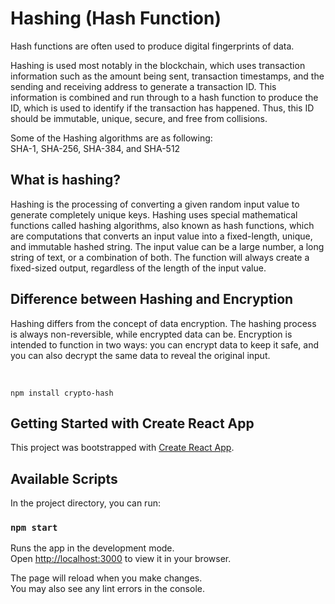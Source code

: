 # Hashing (Hash Function)

Hash functions are often used to produce digital fingerprints of data.

Hashing is used most notably in the blockchain, which uses transaction information such as the amount being sent, transaction timestamps, and the sending and receiving address to generate a transaction ID. This information is combined and run through to a hash function to produce the ID, which is used to identify if the transaction has happened. Thus, this ID should be immutable, unique, secure, and free from collisions.

Some of the Hashing algorithms are as following: <br />
SHA-1, SHA-256, SHA-384, and SHA-512

## What is hashing?

Hashing is the processing of converting a given random input value to generate completely unique keys. Hashing uses special mathematical functions called hashing algorithms, also known as hash functions, which are computations that converts an input value into a fixed-length, unique, and immutable hashed string. The input value can be a large number, a long string of text, or a combination of both. The function will always create a fixed-sized output, regardless of the length of the input value.

## Difference between Hashing and Encryption

Hashing differs from the concept of data encryption. The hashing process is always non-reversible, while encrypted data can be. Encryption is intended to function in two ways: you can encrypt data to keep it safe, and you can also decrypt the same data to reveal the original input.

<br />

`npm install crypto-hash` 

## Getting Started with Create React App

This project was bootstrapped with [Create React App](https://github.com/facebook/create-react-app).

## Available Scripts

In the project directory, you can run:

### `npm start`

Runs the app in the development mode.\
Open [http://localhost:3000](http://localhost:3000) to view it in your browser.

The page will reload when you make changes.\
You may also see any lint errors in the console.
